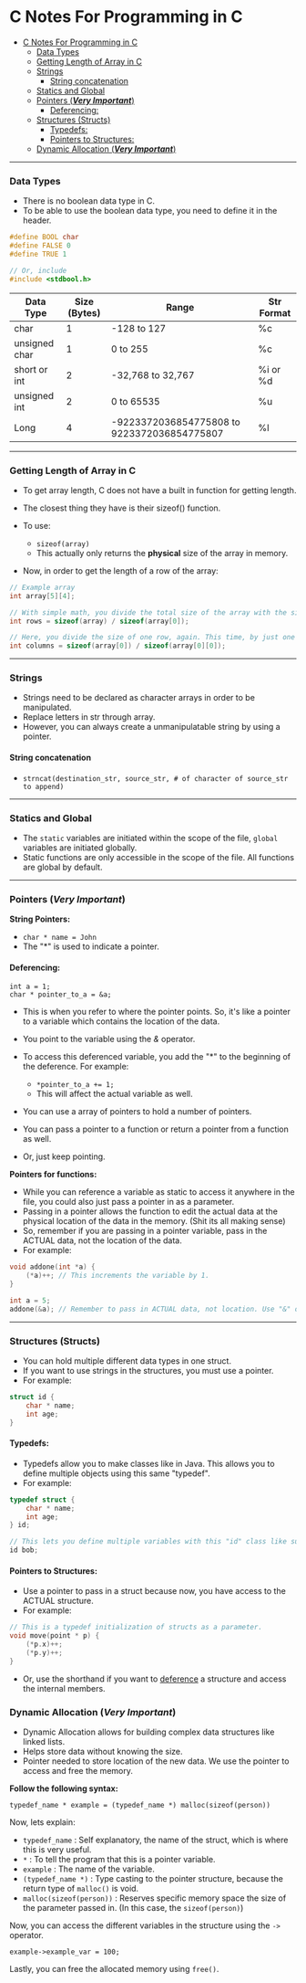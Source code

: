 # C Notes For Programming in C

- [C Notes For Programming in C](#c-notes-for-programming-in-c)
    - [Data Types](#data-types)
    - [Getting Length of Array in C](#getting-length-of-array-in-c)
    - [Strings](#strings)
      - [String concatenation](#string-concatenation)
    - [Statics and Global](#statics-and-global)
    - [Pointers (***Very Important***)](#pointers-very-important)
      - [Deferencing:](#deferencing)
    - [Structures (Structs)](#structures-structs)
      - [Typedefs:](#typedefs)
      - [Pointers to Structures:](#pointers-to-structures)
    - [Dynamic Allocation (***Very Important***)](#dynamic-allocation-very-important)

---

### Data Types

- There is no boolean data type in C.
- To be able to use the boolean data type, you need to define it in the header.

```C
#define BOOL char
#define FALSE 0
#define TRUE 1

// Or, include
#include <stdbool.h>
```

| Data Type     | Size (Bytes) | Range             | Str Format |
| ------------- | ------------ | ----------------- | ---------- |
| char          | 1            | -128 to 127       | %c         |
| unsigned char | 1            | 0 to 255          | %c         |
| short or int  | 2            | -32,768 to 32,767 | %i or %d   |
unsigned int | 2 | 0 to 65535 | %u |
Long | 4 | -9223372036854775808 to 9223372036854775807 | %l|

---

### Getting Length of Array in C

- To get array length, C does not have a built in function for getting length.
- The closest thing they have is their sizeof() function.
- To use:
  - ``` sizeof(array) ```
  - This actually only returns the **physical** size of the array in memory.

- Now, in order to get the length of a row of the array:

```C
// Example array
int array[5][4];

// With simple math, you divide the total size of the array with the size of just 1 row, getting you the number of rows in the array.
int rows = sizeof(array) / sizeof(array[0]);

// Here, you divide the size of one row, again. This time, by just one element in the array.
int columns = sizeof(array[0]) / sizeof(array[0][0]);
```
---

### Strings

- Strings need to be declared as character arrays in order to be manipulated.
- Replace letters in str through array.
- However, you can always create a unmanipulatable string by using a pointer.

#### String concatenation
  - ``` strncat(destination_str, source_str, # of character of source_str to append) ```

---

### Statics and Global

- The `static` variables are initiated within the scope of the file, `global` variables are initiated globally.
- Static functions are only accessible in the scope of the file. All functions are global by default.

---

### Pointers (***Very Important***)

**String Pointers:**
- `char * name = John`
- The "*" is used to indicate a pointer.

#### Deferencing:

    int a = 1;
    char * pointer_to_a = &a;

- This is when you refer to where the pointer points. So, it's like a pointer to a variable which contains the location of the data.
- You point to the variable using the *&* operator.
- To access this deferenced variable, you add the "*" to the beginning of the deference. For example:
  - `*pointer_to_a += 1;`
  - This will affect the actual variable as well.

- You can use a array of pointers to hold a number of pointers.
- You can pass a pointer to a function or return a pointer from a function as well.
- Or, just keep pointing.

**Pointers for functions:**
- While you can reference a variable as static to access it anywhere in the file, you could also just pass a pointer in as a parameter.
- Passing in a pointer allows the function to edit the actual data at the physical location of the data in the memory. (Shit its all making sense)
- So, remember if you are passing in a pointer variable, pass in the ACTUAL data, not the location of the data.
- For example:
```C
void addone(int *a) {
    (*a)++; // This increments the variable by 1.
}

int a = 5;
addone(&a); // Remember to pass in ACTUAL data, not location. Use "&" operator.
```

---

### Structures (Structs)

- You can hold multiple different data types in one struct.
- If you want to use strings in the structures, you must use a pointer.
- For example:

```C
struct id {
    char * name;
    int age;
}
```

#### Typedefs:
- Typedefs allow you to make classes like in Java. This allows you to define multiple objects using this same "typedef".
- For example:

```C
typedef struct {
    char * name;
    int age;
} id;

// This lets you define multiple variables with this "id" class like such.
id bob;
```

#### Pointers to Structures:
- Use a pointer to pass in a struct because now, you have access to the ACTUAL structure.
- For example:
```C
// This is a typedef initialization of structs as a parameter.
void move(point * p) {
    (*p.x)++;
    (*p.y)++;
}
```
- Or, use the shorthand if you want to [deference](#deferencing) a structure and access the internal members.

### Dynamic Allocation (***Very Important***)
  
- Dynamic Allocation allows for building complex data structures like linked lists.
- Helps store data without knowing the size.
- Pointer needed to store location of the new data. We use the pointer to access and free the memory.

**Follow the following syntax:**

`typedef_name * example = (typedef_name *) malloc(sizeof(person))`

Now, lets explain:
- `typedef_name` : Self explanatory, the name of the struct, which is where this is very useful.
- `*` : To tell the program that this is a pointer variable.
- `example` : The name of the variable.
- `(typedef_name *)` : Type casting to the  pointer structure, because the return type of `malloc()` is void.
- `malloc(sizeof(person))` : Reserves specific memory space the size of the parameter passed in. (In this case, the `sizeof(person)`)

Now, you can access the different variables in the structure using the `->` operator.

`example->example_var = 100;`

Lastly, you can free the allocated memory using `free()`.

